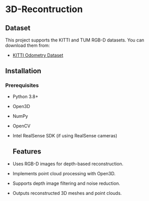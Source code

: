 # 3D-Recontruction
## Dataset
This project supports the KITTI and TUM RGB-D datasets. You can download them from:
- [KITTI Odometry Dataset](http://www.cvlibs.net/datasets/kitti/)

## Installation
### Prerequisites
- Python 3.8+
- Open3D
- NumPy
- OpenCV
- Intel RealSense SDK (if using RealSense cameras)

  ## Features
- Uses RGB-D images for depth-based reconstruction.
- Implements point cloud processing with Open3D.
- Supports depth image filtering and noise reduction.
- Outputs reconstructed 3D meshes and point clouds.

